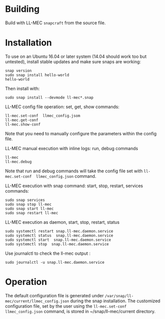 # Building

Build with LL-MEC `snapcraft` from the source file.

# Installation

To use on an Ubuntu 16.04 or later system (14.04 should work too but untested),
install stable updates and make sure snaps are working:
```shell
snap version
sudo snap install hello-world
hello-world
```

Then install with:
```shell
sudo snap install --devmode ll-mec*.snap
```

LL-MEC config file operation: set, get, show commands:
```shell
ll-mec.set-conf  llmec_config.jsom
ll-mec.get-conf
ll-mec.show-conf
```
Note that you need to manually configure the parameters within the config file.

LL-MEC  manual execution with inline logs: run, debug commands
```shell
ll-mec 
ll-mec.debug
```
Note that run and debug commands will take the config file set with `ll-mec.set-conf  llmec_config.json` command.

LL-MEC  execution with snap command: start, stop, restart, services commands:
```shell
sudo snap services
sudo snap stop ll-mec
sudo snap start ll-mec
sudo snap restart ll-mec
```

LL-MEC execution as daemon, start, stop, restart, status
```shell
sudo systemctl restart snap.ll-mec.daemon.service
sudo systemctl status  snap.ll-mec.daemon.service
sudo systemctl start  snap.ll-mec.daemon.service
sudo systemctl stop  snap.ll-mec.daemon.service
```

Use journalctl to check the ll-mec output :
```shell
sudo journalctl -u snap.ll-mec.daemon.service
```

# Operation

The default configuration file is generated under
`/var/snap/ll-mec/current/llmec_config.json`  during the snap installation.
The customized configuration file, set by the user using the `ll-mec.set-conf  llmec_config.json` command, is stored in ~/snap/ll-mec/current directory.
